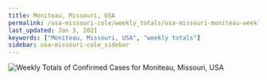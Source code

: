 ```yaml
---
title: Moniteau, Missouri, USA
permalink: /usa-missouri-cole/weekly_totals/usa-missouri-moniteau-weekly_totals.html
last_updated: Jan 3, 2021
keywords: ["Moniteau, Missouri, USA", "weekly totals"]
sidebar: usa-missouri-cole_sidebar
---
```


![Weekly Totals of Confirmed Cases for Moniteau, Missouri, USA](/covid_tracker/images/graphs/usa-missouri-moniteau-weekly_totals_graph.png)
